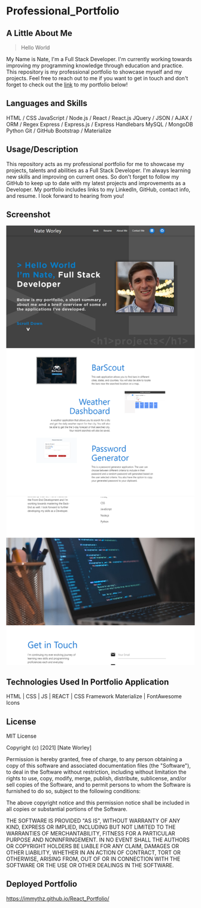 # Professional_Portfolio

## A Little About Me
> Hello World

My Name is Nate, I'm a Full Stack Developer. I'm currently working towards improving my programming knowledge through education and practice. This repository is my professional portfolio to showcase myself and my projects. Feel free to reach out to me if you want to get in touch and don't forget to check out the <a href="#link">link</a> to my portfolio below!

## Languages and Skills
HTML / CSS
JavaScript / Node.js / React / React.js
JQuery / JSON / AJAX / ORM / Regex
Express / Express.js / Express Handlebars
MySQL / MongoDB
Python
Git / GitHub
Bootstrap / Materialize  

## Usage/Description
This repository acts as my professional portfolio for me to showcase my projects, talents and abilities as a Full Stack Developer. I'm always learning new skills and improving on current ones. So don't forget to follow my GitHub to keep up to date with my latest projects and improvements as a Developer. My portfolio includes links to my LinkedIn, GitHub, contact info, and resume. I look forward to hearing from you!

## Screenshot
<img src='./src/images/portfolio_screenshot_1.png' alt='Portfolio Screenshot 1'>
<img src='./src/images/portfolio_screenshot_2.png' alt='Portfolio Screenshot 2'>
<img src='./src/images/portfolio_screenshot_3.png' alt='Portfolio Screenshot 3'>

## Technologies Used In Portfolio Application 
HTML | CSS | JS | REACT | CSS Framework Materialize | FontAwesome Icons

## License
MIT License

Copyright (c) [2021] [Nate Worley]

Permission is hereby granted, free of charge, to any person obtaining a copy of this software and associated documentation files (the "Software"), to deal in the Software without restriction, including without limitation the rights to use, copy, modify, merge, publish, distribute, sublicense, and/or sell copies of the Software, and to permit persons to whom the Software is furnished to do so, subject to the following conditions:

The above copyright notice and this permission notice shall be included in all copies or substantial portions of the Software.

THE SOFTWARE IS PROVIDED "AS IS", WITHOUT WARRANTY OF ANY KIND, EXPRESS OR IMPLIED, INCLUDING BUT NOT LIMITED TO THE WARRANTIES OF MERCHANTABILITY, FITNESS FOR A PARTICULAR PURPOSE AND NONINFRINGEMENT. IN NO EVENT SHALL THE AUTHORS OR COPYRIGHT HOLDERS BE LIABLE FOR ANY CLAIM, DAMAGES OR OTHER LIABILITY, WHETHER IN AN ACTION OF CONTRACT, TORT OR OTHERWISE, ARISING FROM, OUT OF OR IN CONNECTION WITH THE SOFTWARE OR THE USE OR OTHER DEALINGS IN THE SOFTWARE.

## Deployed Portfolio
https://immythz.github.io/React_Portfolio/


